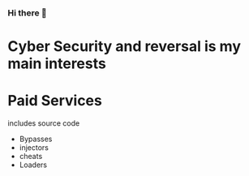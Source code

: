 ### Hi there 👋

# Cyber Security and reversal is my main interests

# Paid Services 
includes source code 
- Bypasses
- injectors
- cheats
- Loaders
